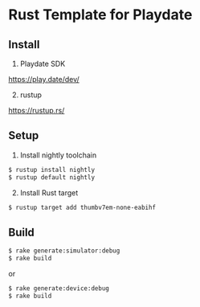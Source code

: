 # Rust Template for Playdate


## Install

1. Playdate SDK

https://play.date/dev/

2. rustup

https://rustup.rs/

## Setup

1. Install nightly toolchain

```sh
$ rustup install nightly
$ rustup default nightly
```

2. Install Rust target

```sh
$ rustup target add thumbv7em-none-eabihf
```


## Build

```sh
$ rake generate:simulator:debug
$ rake build
```

or

```sh
$ rake generate:device:debug
$ rake build
```
